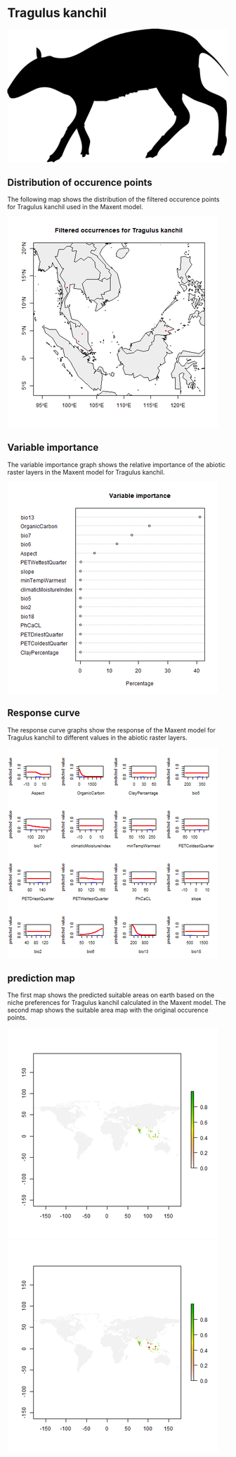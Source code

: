 # Tragulus kanchil 

![](image_taxa.png) 

## Distribution of occurence points 
The following map shows the distribution of the filtered occurence points for Tragulus kanchil used in the Maxent model. 

![](occurrences.png)
    
## Variable importance 
The variable importance graph shows the relative importance of the abiotic raster layers in the  Maxent model for Tragulus kanchil. 

![](valid_maxent_variable_importance.png)
    
## Response curve 
The response curve graphs show the response of the Maxent model for Tragulus kanchil to different values in the abiotic raster layers. 

![](valid_maxent_response_curve.png)
    
## prediction map 
The first map shows the predicted suitable areas on earth based on the niche preferences for Tragulus kanchil calculated in the Maxent model. The second map shows the suitable area map with the original occurence points.

![](prediction_map.png)
![](prediction_occurence_map.png)
    

